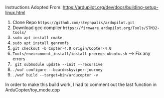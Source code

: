 Instructions Adopted From: https://ardupilot.org/dev/docs/building-setup-linux.html

1. Clone Repo ```https://github.com/stephpalis/ardupilot.git```
2. Download gcc compiler ```https://firmware.ardupilot.org/Tools/STM32-tools/```
3. `sudo apt install cmake`
4. `sudo apt install genromfs`
5. `git checkout -b Copter-4.0 origin/Copter-4.0`
6. `Tools/environment_install/install-prereqs-ubuntu.sh` --> Fix any errors
7. ` git submodule update --init --recursive`
8. `./waf configure --board=skyviper-journey`
9. `./waf build --target=bin/arducopter -v` 


In order to make this build work, I had to comment out the last function in ArduCopter/toy_mode.cpp